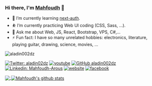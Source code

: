 ### Hi there, I'm [Mahfoudh](https://aladin002dz.github.io/) 👋

- 🌱 I’m currently learning [next-auth](https://authjs.dev/).
- ⛹ I’m currently practicing Web UI coding (CSS, Sass, ...).
- 💬 Ask me about Web, JS, React, Bootstrap, VPS, C#,...
- ⚡ Fun fact: I have so many unrelated hobbies: electronics, literature, playing guitar, drawing, science, movies, ...
 <img src="https://komarev.com/ghpvc/?username=aladin002dz&label=Views&color=blue&style=plastic" alt="aladin002dz" />  
   
[![Twitter: aladin02dz](https://img.shields.io/twitter/follow/aladin002dz?style=social)](https://twitter.com/aladin002dz)
[![youtube](https://img.shields.io/badge/-subscribe-ff0000?style=flat-square&logo=youtube&logoColor=white)](https://www.youtube.com/channel/UCs03m_fP9-ijDyHmj15m-Jw?view_as=subscriber)
[![GitHub aladin002dz](https://img.shields.io/github/followers/aladin002dz?label=follow&style=social)](https://github.com/aladin002dz)
[![Linkedin: Mahfoudh-Arous](https://img.shields.io/badge/-MahfoudhArous-blue?style=flat-square&logo=Linkedin&logoColor=white&link=https://www.linkedin.com/in/mahfoudh-arous/)](https://www.linkedin.com/in/mahfoudh-arous/)
[![website](https://img.shields.io/badge/website-aladinstudio-2648ff?style=flat-square&logo=google-chrome&color=informational)](https://aladin002dz.github.io/)
[![facebook](https://img.shields.io/badge/-MahfoudhArous-0084FF?style=flat-square&logo=facebook&logoColor=white)](https://facebook.com/mahfoudh.arous/)

<a href="https://github.com/aladin002dz">
  <img align="center" src="https://github-readme-stats.vercel.app/api/top-langs/?username=aladin002dz&theme=light&hide_langs_below=1" />
</a>
<a href="https://github.com/aladin002dz">
 <img align="center" src="https://github-readme-stats.vercel.app/api?username=aladin002dz&show_icons=true&theme=light&line_height=27" alt="Mahfoudh's github stats"/>
</a>
